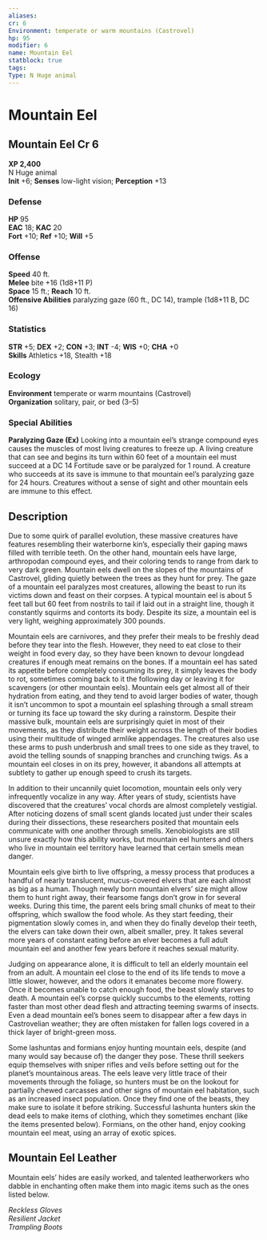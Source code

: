 ```yaml
---
aliases: 
cr: 6
Environment: temperate or warm mountains (Castrovel)  
hp: 95
modifier: 6
name: Mountain Eel
statblock: true
tags: 
Type: N Huge animal  
---
```


# Mountain Eel

## Mountain Eel Cr 6

**XP 2,400**  
N Huge animal  
**Init** +6; **Senses** low-light vision; **Perception** +13  

### Defense

**HP** 95  
**EAC** 18; **KAC** 20  
**Fort** +10; **Ref** +10; **Will** +5  

### Offense

**Speed** 40 ft.  
**Melee** bite +16 (1d8+11 P)  
**Space** 15 ft.; **Reach** 10 ft.  
**Offensive Abilities** paralyzing gaze (60 ft., DC 14), trample (1d8+11 B, DC 16)

### Statistics

**STR** +5; **DEX** +2; **CON** +3; **INT** -4; **WIS** +0; **CHA** +0  
**Skills** Athletics +18, Stealth +18

### Ecology

**Environment** temperate or warm mountains (Castrovel)  
**Organization** solitary, pair, or bed (3–5)

### Special Abilities

**Paralyzing Gaze (Ex)** Looking into a mountain eel’s strange compound eyes causes the muscles of most living creatures to freeze up. A living creature that can see and begins its turn within 60 feet of a mountain eel must succeed at a DC 14 Fortitude save or be paralyzed for 1 round. A creature who succeeds at its save is immune to that mountain eel’s paralyzing gaze for 24 hours. Creatures without a sense of sight and other mountain eels are immune to this effect.

## Description

Due to some quirk of parallel evolution, these massive creatures have features resembling their waterborne kin’s, especially their gaping maws filled with terrible teeth. On the other hand, mountain eels have large, arthropodan compound eyes, and their coloring tends to range from dark to very dark green. Mountain eels dwell on the slopes of the mountains of Castrovel, gliding quietly between the trees as they hunt for prey. The gaze of a mountain eel paralyzes most creatures, allowing the beast to run its victims down and feast on their corpses. A typical mountain eel is about 5 feet tall but 60 feet from nostrils to tail if laid out in a straight line, though it constantly squirms and contorts its body. Despite its size, a mountain eel is very light, weighing approximately 300 pounds.

Mountain eels are carnivores, and they prefer their meals to be freshly dead before they tear into the flesh. However, they need to eat close to their weight in food every day, so they have been known to devour longdead creatures if enough meat remains on the bones. If a mountain eel has sated its appetite before completely consuming its prey, it simply leaves the body to rot, sometimes coming back to it the following day or leaving it for scavengers (or other mountain eels). Mountain eels get almost all of their hydration from eating, and they tend to avoid larger bodies of water, though it isn’t uncommon to spot a mountain eel splashing through a small stream or turning its face up toward the sky during a rainstorm. Despite their massive bulk, mountain eels are surprisingly quiet in most of their movements, as they distribute their weight across the length of their bodies using their multitude of winged armlike appendages. The creatures also use these arms to push underbrush and small trees to one side as they travel, to avoid the telling sounds of snapping branches and crunching twigs. As a mountain eel closes in on its prey, however, it abandons all attempts at subtlety to gather up enough speed to crush its targets.

In addition to their uncannily quiet locomotion, mountain eels only very infrequently vocalize in any way. After years of study, scientists have discovered that the creatures’ vocal chords are almost completely vestigial. After noticing dozens of small scent glands located just under their scales during their dissections, these researchers posited that mountain eels communicate with one another through smells. Xenobiologists are still unsure exactly how this ability works, but mountain eel hunters and others who live in mountain eel territory have learned that certain smells mean danger.

Mountain eels give birth to live offspring, a messy process that produces a handful of nearly translucent, mucus-covered elvers that are each almost as big as a human. Though newly born mountain elvers’ size might allow them to hunt right away, their fearsome fangs don’t grow in for several weeks. During this time, the parent eels bring small chunks of meat to their offspring, which swallow the food whole. As they start feeding, their pigmentation slowly comes in, and when they do finally develop their teeth, the elvers can take down their own, albeit smaller, prey. It takes several more years of constant eating before an elver becomes a full adult mountain eel and another few years before it reaches sexual maturity.

Judging on appearance alone, it is difficult to tell an elderly mountain eel from an adult. A mountain eel close to the end of its life tends to move a little slower, however, and the odors it emanates become more flowery. Once it becomes unable to catch enough food, the beast slowly starves to death. A mountain eel’s corpse quickly succumbs to the elements, rotting faster than most other dead flesh and attracting teeming swarms of insects. Even a dead mountain eel’s bones seem to disappear after a few days in Castrovelian weather; they are often mistaken for fallen logs covered in a thick layer of bright-green moss.

Some lashuntas and formians enjoy hunting mountain eels, despite (and many would say because of) the danger they pose. These thrill seekers equip themselves with sniper rifles and veils before setting out for the planet’s mountainous areas. The eels leave very little trace of their movements through the foliage, so hunters must be on the lookout for partially chewed carcasses and other signs of mountain eel habitation, such as an increased insect population. Once they find one of the beasts, they make sure to isolate it before striking. Successful lashunta hunters skin the dead eels to make items of clothing, which they sometimes enchant (like the items presented below). Formians, on the other hand, enjoy cooking mountain eel meat, using an array of exotic spices.

## Mountain Eel Leather

Mountain eels’ hides are easily worked, and talented leatherworkers who dabble in enchanting often make them into magic items such as the ones listed below.

_Reckless Gloves_  
_Resilient Jacket_  
_Trampling Boots_
